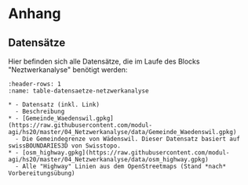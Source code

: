 # Anhang

## Datensätze

Hier befinden sich alle Datensätze, die im Laufe des Blocks "Neztwerkanalyse" benötigt werden:

```{list-table}
:header-rows: 1
:name: table-datensaetze-netzwerkanalyse

* - Datensatz (inkl. Link)
  - Beschreibung
* - [Gemeinde_Waedenswil.gpkg](https://raw.githubusercontent.com/modul-agi/hs20/master/04_Netzwerkanalyse/data/Gemeinde_Waedenswil.gpkg)
  - Die Gemeindegrenze von Wädenswil. Dieser Datensatz basiert auf swissBOUNDARIES3D von Swisstopo.
* - [osm_highway.gpkg](https://raw.githubusercontent.com/modul-agi/hs20/master/04_Netzwerkanalyse/data/osm_highway.gpkg)
  - Alle "Highway" Linien aus dem OpenStreetmaps (Stand *nach* Vorbereitungsübung)
```

